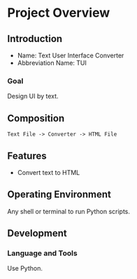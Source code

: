 # Project Overview

## Introduction

* Name: Text User Interface Converter
* Abbreviation Name: TUI

### Goal

Design UI by text.

## Composition

```
Text File -> Converter -> HTML File
```

## Features

* Convert text to HTML

## Operating Environment

Any shell or terminal to run Python scripts.

## Development

### Language and Tools

Use Python.


